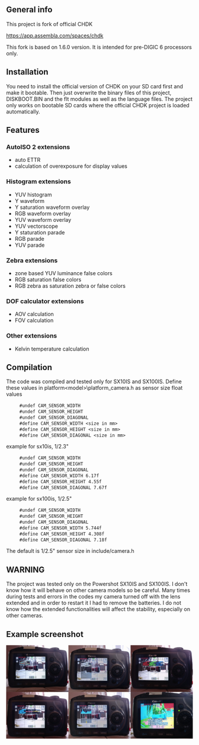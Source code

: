 ## General info

This project is fork of official CHDK

https://app.assembla.com/spaces/chdk

This fork is based on 1.6.0 version. It is intended for pre-DIGIC 6 processors only.

## Installation

You need to install the official version of CHDK on your SD card first and make it bootable.
Then just overwrite the binary files of this project, DISKBOOT.BIN and the
flt modules as well as the language files. The project only works on bootable SD
cards where the official CHDK project is loaded automatically.

## Features

### AutoISO 2 extensions

  - auto ETTR
  - calculation of overexposure for display values

### Histogram extensions

  - YUV histogram
  - Y waveform
  - Y saturation waveform overlay
  - RGB waveform overlay
  - YUV waveform overlay
  - YUV vectorscope
  - Y staturation parade
  - RGB parade
  - YUV parade

### Zebra extensions

  - zone based YUV luminance false colors
  - RGB saturation false colors
  - RGB zebra as saturation zebra or false colors

### DOF calculator extensions

  - AOV calculation
  - FOV calculation

### Other extensions

  - Kelvin temperature calculation


## Compilation

The code was compiled and tested only for SX10IS and SX100IS. Define these values
in platform\<model>\platform_camera.h as sensor size float values

```
     #undef CAM_SENSOR_WIDTH
     #undef CAM_SENSOR_HEIGHT
     #undef CAM_SENSOR_DIAGONAL
     #define CAM_SENSOR_WIDTH <size in mm>
     #define CAM_SENSOR_HEIGHT <size in mm>
     #define CAM_SENSOR_DIAGONAL <size in mm>
```

example for sx10is, 1/2.3"

```
     #undef CAM_SENSOR_WIDTH
     #undef CAM_SENSOR_HEIGHT
     #undef CAM_SENSOR_DIAGONAL
     #define CAM_SENSOR_WIDTH 6.17f
     #define CAM_SENSOR_HEIGHT 4.55f
     #define CAM_SENSOR_DIAGONAL 7.67f
```

example for sx100is, 1/2.5"

```
     #undef CAM_SENSOR_WIDTH
     #undef CAM_SENSOR_HEIGHT
     #undef CAM_SENSOR_DIAGONAL
     #define CAM_SENSOR_WIDTH 5.744f
     #define CAM_SENSOR_HEIGHT 4.308f
     #define CAM_SENSOR_DIAGONAL 7.18f
```

The default is 1/2.5" sensor size in include/camera.h

## WARNING

The project was tested only on the Powershot SX10IS and SX100IS. I don't know
how it will behave on other camera models so be careful. Many times during
tests and errors in the codes my camera turned off with the lens extended
and in order to restart it I had to remove the batteries. I do not know how
the extended functionalities will affect the stability, especially on other cameras.

## Example screenshot


![This is an image](https://github.com/dariuszrorat/CHDK/blob/master/chdk_sx100.jpg)